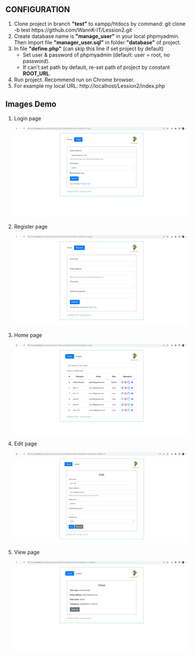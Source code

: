 <h2>CONFIGURATION</h2>
<ol>
    <li>Clone project in branch <b>"test"</b> to xampp/htdocs by command: git clone -b test https://github.com/WannK-IT/Lession2.git</li>
    <li>Create database name is <b>"manage_user"</b> in your local phpmyadmin. Then import file <b>"manager_user.sql"</b> in folder <b>"database"</b> of project.</li>
    <li>In file <b>"define.php"</b> (can skip this line if set project by default)
        <ul>
            <li>Set user & password of phpmyadmin (default: user = root, no password).</li>
            <li>If can't set path by default, re-set path of project by constant <b>ROOT_URL</b>.</li>
        </ul>
    </li>
    <li>Run project. Recommend run on Chrome browser.</li>
    <li>For example my local URL: http://localhost/Lession2/index.php</li>
</ol>

<h2>Images Demo</h2>
<ol>
    <li>
        <p>Login page</p>
        <img src="img/demo_login.png">
    </li>
    <li>
        <p>Register page</p>
        <img src="img/demo_reg.png">
    </li>
    <li>
        <p>Home page</p>
        <img src="img/demo_home.png">
    </li>
    <li>
        <p>Edit page</p>
        <img src="img/demo_edit.png">
    </li>
    <li>
        <p>View page</p>
        <img src="img/demo_view.png">
    </li>
</ol>

